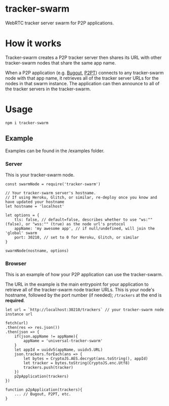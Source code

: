 # tracker-swarm
WebRTC tracker server swarm for P2P applications.

# How it works
Tracker-swarm creates a P2P tracker server then shares its URL with other tracker-swarm nodes that share the same app name.

When a P2P application (e.g. [Bugout](https://github.com/chr15m/bugout), [P2PT](https://github.com/subins2000/p2pt)) connects to any tracker-swarm node with that app name, it retrieves all of the tracker server URLs for the nodes in that swarm instance. The application can then announce to all of the tracker servers in the tracker-swarm.

# Usage

`npm i tracker-swarm`

## Example
Examples can be found in the /examples folder.

### Server
This is your tracker-swarm node.

```
const swarmNode = require('tracker-swarm')

// Your tracker-swarm server's hostname. 
// If using Heroku, Glitch, or similar, re-deploy once you know and have updated your hostname
let hostname = 'localhost'

let options = {
    tls: false, // default=false, describes whether to use "ws:"" (false), or "wss:"" (true) as the node url's protocol
    appName: 'my awesome app', // if null/undefined, will join the 'global' swarm
    port: 30210, // set to 0 for Heroku, Glitch, or similar
}

swarmNode(nostname, options)
```

### Browser
This is an example of how your P2P application can use the tracker-swarm.

The URL in the example is the main entrypoint for your application to retrieve all of the tracker-swarm node tracker URLs. This is your node's hostname, followed by the port number (if needed);  `/trackers` at the end is **required**.

```
let url = `http://localhost:30210/trackers` // your tracker-swarm node instance url

fetch(url)
.then(res => res.json())
.then(json => {
    if(json.appName != appName){
        appName = 'universal-tracker-swarm'
    }
    let appId = uuidv5(appName, uuidv5.URL)
    json.trackers.forEach(ans => {
        let bytes = CryptoJS.AES.decrypt(ans.toString(), appId)
        let tracker = bytes.toString(CryptoJS.enc.Utf8)
        trackers.push(tracker)
    })
    p2pApplication(trackers)
})

function p2pApplication(trackers){
    ... // Bugout, P2PT, etc.
}
```